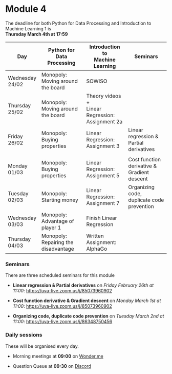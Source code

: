 
# Module 4

The deadline for both Python for Data Processing and Introduction to Machine Learning 1 is<br>**Thursday March 4th at 17:59**

| Day                | Python for<br>Data Processing        | Introduction to<br>Machine Learning   | Seminars                                    |
|--------------------|--------------------------------------|---------------------------------------|---------------------------------------------|
| Wednesday<br>24/02 | Monopoly: Moving around the board    | SOWISO                                |                                             |
| Thursday<br>25/02  | Monopoly: Moving around the board    | Theory videos +<br>Linear Regression: Assignment 2a |                               |
| Friday<br>26/02    | Monopoly: Buying properties          | Linear Regression: Assignment 3       | Linear regression & Partial derivatives     |
|                    |                                      |                                       |                                             |
| Monday<br>01/03    | Monopoly: Buying properties          | Linear Regression: Assignment 5       | Cost function derivative & Gradient descent |
| Tuesday<br>02/03   | Monopoly: Starting money             | Linear Regression: Assignment 7       | Organizing code, duplicate code prevention  |
| Wednesday<br>03/03 | Monopoly: Advantage of player 1      | Finish Linear Regression              |                                             |
| Thursday<br>04/03  | Monopoly: Repairing the disadvantage | Written Assignment: AlphaGo           |                                             |

### Seminars

There are three scheduled seminars for this module

* **Linear regression & Partial derivatives** on *Friday February 26th at 11:00*: <https://uva-live.zoom.us/j/85073960902>

* **Cost function derivative & Gradient descent** on *Monday March 1st at 11:00*: <https://uva-live.zoom.us/j/85073960902>

* **Organizing code, duplicate code prevention** on *Tuesday March 2nd at 11:00*: <https://uva-live.zoom.us/j/86348750456>

### Daily sessions

These will be organised every day.

* Morning meetings at **09:00** on [Wonder.me](https://www.wonder.me/r?id=c6cdcb4d-7901-44dc-9b9f-fe90898c22a5)

* Question Queue at **09:30** on [Discord](https://discord.gg/y9BVSck5z5)

